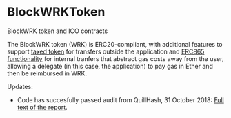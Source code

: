 # BlockWRKToken
BlockWRK token and ICO contracts

The BlockWRK token (WRK) is ERC20-compliant, with additional features to support <a href="https://github.com/OpenZeppelin/openzeppelin-solidity/issues/787" target="_blank">taxed token</a> 
for transfers outside the application and <a href="https://github.com/ethereum/EIPs/issues/865" target="_blank">ERC865 functionality</a> for internal tranfers that abstract gas costs away from the user, allowing a delegate 
(in this case, the application) to pay gas in Ether and then be reimbursed in WRK. 

Updates: 
* Code has succesfully passed audit from QuillHash, 31 October 2018: <a href="https://blockwrkinc.github.io/contract_audit.html" target="_blank">Full text of the report</a>. 
